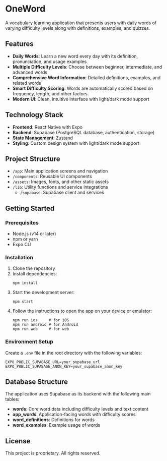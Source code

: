 # OneWord

A vocabulary learning application that presents users with daily words of varying difficulty levels along with definitions, examples, and quizzes.

## Features

- **Daily Words**: Learn a new word every day with its definition, pronunciation, and usage examples
- **Multiple Difficulty Levels**: Choose between beginner, intermediate, and advanced words
- **Comprehensive Word Information**: Detailed definitions, examples, and related words
- **Smart Difficulty Scoring**: Words are automatically scored based on frequency, length, and other factors
- **Modern UI**: Clean, intuitive interface with light/dark mode support

## Technology Stack

- **Frontend**: React Native with Expo
- **Backend**: Supabase (PostgreSQL database, authentication, storage)
- **State Management**: Zustand
- **Styling**: Custom design system with light/dark mode support

## Project Structure

- `/app`: Main application screens and navigation
- `/components`: Reusable UI components
- `/assets`: Images, fonts, and other static assets
- `/lib`: Utility functions and service integrations
  - `/supabase`: Supabase client and services

## Getting Started

### Prerequisites

- Node.js (v14 or later)
- npm or yarn
- Expo CLI

### Installation

1. Clone the repository
2. Install dependencies:
   ```
   npm install
   ```
3. Start the development server:
   ```
   npm start
   ```
4. Follow the instructions to open the app on your device or emulator:
   ```
   npm run ios     # for iOS
   npm run android # for Android
   npm run web     # for web
   ```

### Environment Setup

Create a `.env` file in the root directory with the following variables:

```
EXPO_PUBLIC_SUPABASE_URL=your_supabase_url
EXPO_PUBLIC_SUPABASE_ANON_KEY=your_supabase_anon_key
```

## Database Structure

The application uses Supabase as its backend with the following main tables:

- **words**: Core word data including difficulty levels and text content
- **app_words**: Application-facing words with difficulty scores
- **word_definitions**: Definitions for words
- **word_examples**: Example usage of words

## License

This project is proprietary. All rights reserved. 